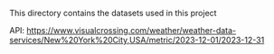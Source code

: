 This directory contains the datasets used in this project

API: https://www.visualcrossing.com/weather/weather-data-services/New%20York%20City,USA/metric/2023-12-01/2023-12-31
